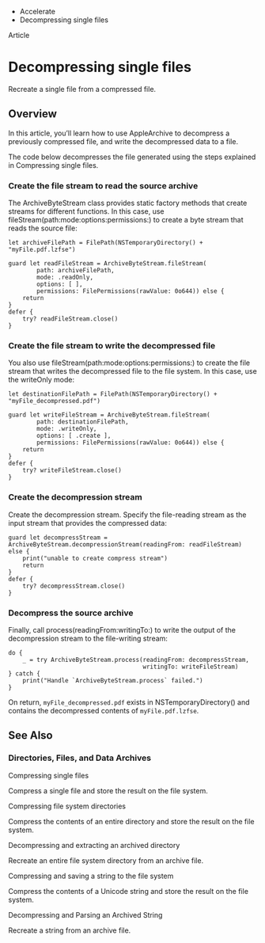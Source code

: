 

- Accelerate
-  Decompressing single files 

Article

# Decompressing single files

Recreate a single file from a compressed file.

## Overview

In this article, you’ll learn how to use AppleArchive to decompress a previously compressed file, and write the decompressed data to a file.

The code below decompresses the file generated using the steps explained in Compressing single files.

### Create the file stream to read the source archive

The ArchiveByteStream class provides static factory methods that create streams for different functions. In this case, use fileStream(path:mode:options:permissions:) to create a byte stream that reads the source file:

```
let archiveFilePath = FilePath(NSTemporaryDirectory() + "myFile.pdf.lzfse")

guard let readFileStream = ArchiveByteStream.fileStream(
        path: archiveFilePath,
        mode: .readOnly,
        options: [ ],
        permissions: FilePermissions(rawValue: 0o644)) else {
    return
}
defer {
    try? readFileStream.close()
}
```

### Create the file stream to write the decompressed file

You also use fileStream(path:mode:options:permissions:) to create the file stream that writes the decompressed file to the file system. In this case, use the writeOnly mode:

```
let destinationFilePath = FilePath(NSTemporaryDirectory() + "myFile_decompressed.pdf")

guard let writeFileStream = ArchiveByteStream.fileStream(
        path: destinationFilePath,
        mode: .writeOnly,
        options: [ .create ],
        permissions: FilePermissions(rawValue: 0o644)) else {
    return
}
defer {
    try? writeFileStream.close()
}
```

### Create the decompression stream

Create the decompression stream. Specify the file-reading stream as the input stream that provides the compressed data:

```
guard let decompressStream = ArchiveByteStream.decompressionStream(readingFrom: readFileStream) else {
    print("unable to create compress stream")
    return
}
defer {
    try? decompressStream.close()
}
```

### Decompress the source archive

Finally, call process(readingFrom:writingTo:) to write the output of the decompression stream to the file-writing stream:

```
do {
    _ = try ArchiveByteStream.process(readingFrom: decompressStream,
                                      writingTo: writeFileStream)
} catch {
    print("Handle `ArchiveByteStream.process` failed.")
}
```

On return, `myFile_decompressed.pdf` exists in NSTemporaryDirectory() and contains the decompressed contents of `myFile.pdf.lzfse`.

## See Also

### Directories, Files, and Data Archives

Compressing single files

Compress a single file and store the result on the file system.

Compressing file system directories

Compress the contents of an entire directory and store the result on the file system.

Decompressing and extracting an archived directory

Recreate an entire file system directory from an archive file.

Compressing and saving a string to the file system

Compress the contents of a Unicode string and store the result on the file system.

Decompressing and Parsing an Archived String

Recreate a string from an archive file.

